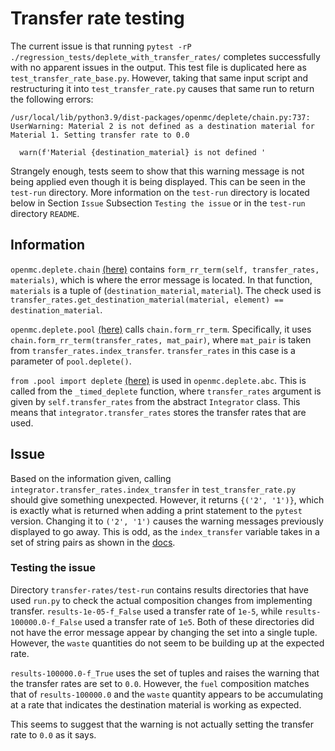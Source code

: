 # Transfer rate testing

The current issue is that running `pytest -rP ./regression_tests/deplete_with_transfer_rates/` completes successfully with no apparent issues in the output. 
This test file is duplicated here as `test_transfer_rate_base.py`.
However, taking that same input script and restructuring it into `test_transfer_rate.py` causes that same run to return the following errors:

`/usr/local/lib/python3.9/dist-packages/openmc/deplete/chain.py:737: UserWarning: Material 2 is not defined as a destination material for Material 1. Setting transfer rate to 0.0`

`  warn(f'Material {destination_material} is not defined '`

Strangely enough, tests seem to show that this warning message is not being applied even though it is being displayed.
This can be seen in the `test-run` directory.
More information on the `test-run` directory is located below in Section `Issue` Subsection `Testing the issue` or in the `test-run` directory `README`.

## Information

`openmc.deplete.chain` [(here)](https://docs.openmc.org/en/latest/_modules/openmc/deplete/chain.html) contains `form_rr_term(self, transfer_rates, materials)`, which is where the error message is located.
In that function, `materials` is a tuple of (`destination_material`, `material`).
The check used is `transfer_rates.get_destination_material(material, element) == destination_material`.


`openmc.deplete.pool` [(here)](https://docs.openmc.org/en/latest/_modules/openmc/deplete/pool.html) calls `chain.form_rr_term`.
Specifically, it uses `chain.form_rr_term(transfer_rates, mat_pair)`, where `mat_pair` is taken from `transfer_rates.index_transfer`.
`transfer_rates` in this case is a parameter of `pool.deplete()`.

`from .pool import deplete` [(here)](https://docs.openmc.org/en/latest/_modules/openmc/deplete/abc.html) is used in `openmc.deplete.abc`.
This is called from the `_timed_deplete` function, where `transfer_rates` argument is given by `self.transfer_rates` from the abstract `Integrator` class.
This means that `integrator.transfer_rates` stores the transfer rates that are used.

## Issue

Based on the information given, calling `integrator.transfer_rates.index_transfer` in `test_transfer_rate.py` should give something unexpected.
However, it returns `{('2', '1')}`, which is exactly what is returned when adding a print statement to the `pytest` version.
Changing it to `('2', '1')` causes the warning messages previously displayed to go away.
This is odd, as the `index_transfer` variable takes in a set of string pairs as shown in the [docs](https://docs.openmc.org/en/latest/pythonapi/generated/openmc.deplete.transfer_rates.TransferRates.html?highlight=index_transfer#openmc.deplete.transfer_rates.TransferRates).

### Testing the issue
Directory `transfer-rates/test-run` contains results directories that have used `run.py` to check the actual composition changes from implementing transfer.
`results-1e-05-f_False` used a transfer rate of `1e-5`, while `results-100000.0-f_False` used a transfer rate of `1e5`.
Both of these directories did not have the error message appear by changing the set into a single tuple.
However, the `waste` quantities do not seem to be building up at the expected rate.

`results-100000.0-f_True` uses the set of tuples and raises the warning that the transfer rates are set to `0.0`.
However, the `fuel` composition matches that of `results-100000.0` and the `waste` quantity appears to be accumulating at a rate that indicates the destination material is working as expected.

This seems to suggest that the warning is not actually setting the transfer rate to `0.0` as it says.